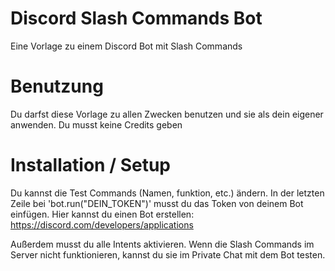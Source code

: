 # Discord Slash Commands Bot
Eine Vorlage zu einem Discord Bot mit Slash Commands


# Benutzung
Du darfst diese Vorlage zu allen Zwecken benutzen und sie als dein
eigener anwenden. Du musst keine Credits geben


# Installation / Setup
Du kannst die Test Commands (Namen, funktion, etc.) ändern.
In der letzten Zeile bei 'bot.run("DEIN_TOKEN")' musst du das Token
von deinem Bot einfügen. Hier kannst du einen Bot erstellen:
https://discord.com/developers/applications

Außerdem musst du alle Intents aktivieren.
Wenn die Slash Commands im Server nicht funktionieren, kannst du
sie im Private Chat mit dem Bot testen.
